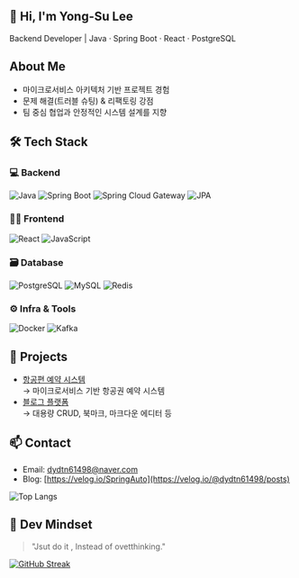 ## 👋 Hi, I'm Yong-Su Lee
Backend Developer | Java · Spring Boot · React · PostgreSQL

## About Me
- 마이크로서비스 아키텍처 기반 프로젝트 경험
- 문제 해결(트러블 슈팅) & 리팩토링 강점
- 팀 중심 협업과 안정적인 시스템 설계를 지향

## 🛠 Tech Stack

### 💻 Backend  
![Java](https://img.shields.io/badge/Java-007396?style=flat&logo=java&logoColor=white)
![Spring Boot](https://img.shields.io/badge/Spring_Boot-6DB33F?style=flat&logo=spring-boot&logoColor=white)
![Spring Cloud Gateway](https://img.shields.io/badge/Spring_Cloud_Gateway-6DB33F?style=flat&logo=spring&logoColor=white)
![JPA](https://img.shields.io/badge/JPA-59666C?style=flat&logo=hibernate&logoColor=white)

### 🧑‍🎨 Frontend  
![React](https://img.shields.io/badge/React-61DAFB?style=flat&logo=react&logoColor=black)
![JavaScript](https://img.shields.io/badge/JavaScript-F7DF1E?style=flat&logo=javascript&logoColor=black)

### 🗃️ Database  
![PostgreSQL](https://img.shields.io/badge/PostgreSQL-4169E1?style=flat&logo=postgresql&logoColor=white)
![MySQL](https://img.shields.io/badge/MySQL-4479A1?style=flat&logo=mysql&logoColor=white)
![Redis](https://img.shields.io/badge/Redis-DC382D?style=flat&logo=redis&logoColor=white)

### ⚙️ Infra & Tools  
![Docker](https://img.shields.io/badge/Docker-2496ED?style=flat&logo=docker&logoColor=white)
![Kafka](https://img.shields.io/badge/Kafka-231F20?style=flat&logo=apache-kafka&logoColor=white)
  
## 🚀 Projects  
- [항공편 예약 시스템](https://github.com/leeytkfng/flight-reservation)  
  → 마이크로서비스 기반 항공권 예약 시스템
- [블로그 플랫폼](https://github.com/leeytkfng/blog-platform)  
  → 대용량 CRUD, 북마크, 마크다운 에디터 등 

## 📫 Contact  
- Email: dydtn61498@naver.com  
- Blog: [https://velog.io/SpringAuto](https://velog.io/@dydtn61498/posts)

![Top Langs](https://github-readme-stats.vercel.app/api/top-langs/?username=leeytkfng&layout=compact)

## 🧠 Dev Mindset  
> "Jsut do it , Instead of ovetthinking."  

[![GitHub Streak](https://streak-stats.demolab.com?user=leeytkfng&theme=default)](https://git.io/streak-stats)
